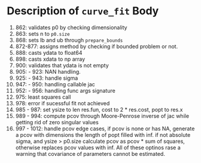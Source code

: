 # Description of `curve_fit` Body

1. 862: validates p0 by checking dimensionality
2. 863: sets n to `p0.size`
3. 868: sets lb and ub through `prepare_bounds`
4. 872-877: assigns method by checking if bounded problem or not.
5. 888: casts ydata to float64
6. 898: casts xdata to np array
7. 900: validates that ydata is not empty
8. 905: - 923: NAN handling.
9. 925: - 943: handle sigma
10. 947: - 950: handling callable jac
11. 952: - 956: handling func args signature
12. 975: least squares call
13. 978: error if sucessful fit not achieved
14. 985 - 987: set ysize to len res.fun, cost to 2 * res.cost, popt to res.x
15. 989 - 994: compute pcov through Moore-Penrose inverse of jac while getting rid of zero singular values
16. 997 - 1012: handle pcov edge cases, if pcov is none or has NA, generate a pcov with dimensions the length of popt filled with inf. if not absolute sigma, and ysize > p0.size calculate pcov as pcov * sum of squares, otherwise replaces pcov values with inf. All of these optinos rase a warning that covariance of parameters cannot be estimated.